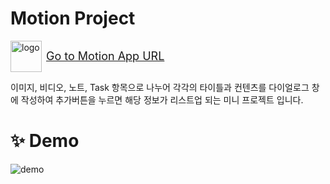 # Motion Project
<div
  style="
    display: flex;
    align-items: center;
    margin-bottom: 14px;
    ">
  <img 
  alt="logo" 
  src="https://user-images.githubusercontent.com/23496927/138845175-e18b75ef-d4a6-467e-86ca-857c31a82821.png"
  style="width: 50px; margin-right: 7px;" />
  <a 
  href="https://motion-by-hj.netlify.app/" target="_blank"
  style="font-size: 18px;">
  Go to Motion App URL 
  </a>
</div>

이미지, 비디오, 노트, Task 항목으로 나누어 각각의 타이틀과 컨텐츠를 다이얼로그 창에 작성하여 추가버튼을 누르면 해당 정보가 리스트업 되는 미니 프로젝트 입니다.

# ✨ Demo
![demo](https://user-images.githubusercontent.com/23496927/138843984-6a440592-25c6-4e3b-8701-fc46af5f7c78.gif)

